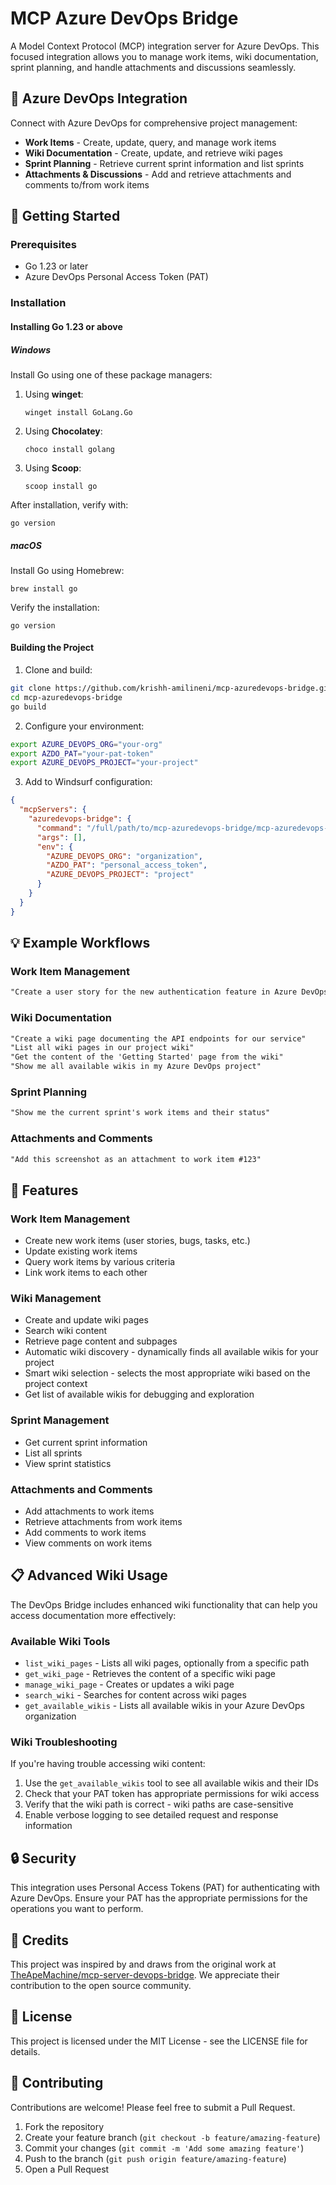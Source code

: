 # MCP Azure DevOps Bridge

A Model Context Protocol (MCP) integration server for Azure DevOps. This focused integration allows you to manage work items, wiki documentation, sprint planning, and handle attachments and discussions seamlessly.

## 🌉 Azure DevOps Integration

Connect with Azure DevOps for comprehensive project management:

- **Work Items** - Create, update, query, and manage work items
- **Wiki Documentation** - Create, update, and retrieve wiki pages
- **Sprint Planning** - Retrieve current sprint information and list sprints
- **Attachments & Discussions** - Add and retrieve attachments and comments to/from work items

## 🚀 Getting Started

### Prerequisites

- Go 1.23 or later
- Azure DevOps Personal Access Token (PAT)

### Installation

#### Installing Go 1.23 or above

##### Windows
Install Go using one of these package managers:

1. Using **winget**:
   ```
   winget install GoLang.Go
   ```

2. Using **Chocolatey**:
   ```
   choco install golang
   ```

3. Using **Scoop**:
   ```
   scoop install go
   ```

After installation, verify with:
```
go version
```

##### macOS
Install Go using Homebrew:

```
brew install go
```

Verify the installation:
```
go version
```

#### Building the Project

1. Clone and build:

```bash
git clone https://github.com/krishh-amilineni/mcp-azuredevops-bridge.git
cd mcp-azuredevops-bridge
go build
```

2. Configure your environment:

```bash
export AZURE_DEVOPS_ORG="your-org"
export AZDO_PAT="your-pat-token"
export AZURE_DEVOPS_PROJECT="your-project"
```

3. Add to Windsurf configuration:

```json
{
  "mcpServers": {
    "azuredevops-bridge": {
      "command": "/full/path/to/mcp-azuredevops-bridge/mcp-azuredevops-bridge",
      "args": [],
      "env": {
        "AZURE_DEVOPS_ORG": "organization",
        "AZDO_PAT": "personal_access_token",
        "AZURE_DEVOPS_PROJECT": "project"
      }
    }
  }
}
```

## 💡 Example Workflows

### Work Item Management

```txt
"Create a user story for the new authentication feature in Azure DevOps"
```

### Wiki Documentation

```txt
"Create a wiki page documenting the API endpoints for our service"
"List all wiki pages in our project wiki"
"Get the content of the 'Getting Started' page from the wiki"
"Show me all available wikis in my Azure DevOps project"
```

### Sprint Planning

```txt
"Show me the current sprint's work items and their status"
```

### Attachments and Comments

```txt
"Add this screenshot as an attachment to work item #123"
```

## 🔧 Features

### Work Item Management
- Create new work items (user stories, bugs, tasks, etc.)
- Update existing work items
- Query work items by various criteria
- Link work items to each other

### Wiki Management
- Create and update wiki pages
- Search wiki content
- Retrieve page content and subpages
- Automatic wiki discovery - dynamically finds all available wikis for your project
- Smart wiki selection - selects the most appropriate wiki based on the project context
- Get list of available wikis for debugging and exploration

### Sprint Management
- Get current sprint information
- List all sprints
- View sprint statistics

### Attachments and Comments
- Add attachments to work items
- Retrieve attachments from work items
- Add comments to work items
- View comments on work items

## 📋 Advanced Wiki Usage

The DevOps Bridge includes enhanced wiki functionality that can help you access documentation more effectively:

### Available Wiki Tools

- `list_wiki_pages` - Lists all wiki pages, optionally from a specific path
- `get_wiki_page` - Retrieves the content of a specific wiki page
- `manage_wiki_page` - Creates or updates a wiki page
- `search_wiki` - Searches for content across wiki pages
- `get_available_wikis` - Lists all available wikis in your Azure DevOps organization

### Wiki Troubleshooting

If you're having trouble accessing wiki content:

1. Use the `get_available_wikis` tool to see all available wikis and their IDs
2. Check that your PAT token has appropriate permissions for wiki access
3. Verify that the wiki path is correct - wiki paths are case-sensitive
4. Enable verbose logging to see detailed request and response information

## 🔒 Security

This integration uses Personal Access Tokens (PAT) for authenticating with Azure DevOps. Ensure your PAT has the appropriate permissions for the operations you want to perform.

## 📝 Credits

This project was inspired by and draws from the original work at [TheApeMachine/mcp-server-devops-bridge](https://github.com/TheApeMachine/mcp-server-devops-bridge). We appreciate their contribution to the open source community.

## 📝 License

This project is licensed under the MIT License - see the LICENSE file for details.

## 🤝 Contributing

Contributions are welcome! Please feel free to submit a Pull Request.

1. Fork the repository
2. Create your feature branch (`git checkout -b feature/amazing-feature`)
3. Commit your changes (`git commit -m 'Add some amazing feature'`)
4. Push to the branch (`git push origin feature/amazing-feature`)
5. Open a Pull Request
